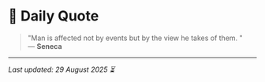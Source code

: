 # 📜 Daily Quote

> "Man is affected not by events but by the view he takes of them.  "  
> — **Seneca**

---

_Last updated: 29 August 2025 ⏳_
